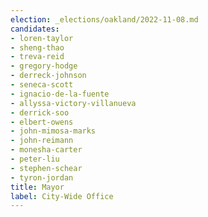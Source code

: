 ```yaml
---
election: _elections/oakland/2022-11-08.md
candidates:
- loren-taylor
- sheng-thao
- treva-reid
- gregory-hodge
- derreck-johnson
- seneca-scott
- ignacio-de-la-fuente
- allyssa-victory-villanueva
- derrick-soo
- elbert-owens
- john-mimosa-marks
- john-reimann
- monesha-carter
- peter-liu
- stephen-schear
- tyron-jordan
title: Mayor
label: City-Wide Office
---
```

